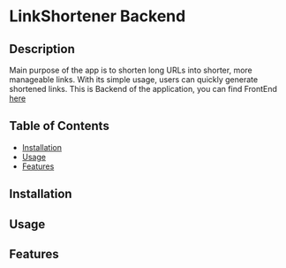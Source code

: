 # LinkShortener Backend

## Description

Main purpose of the app is to shorten long URLs into shorter, more manageable links. With its simple usage, users can quickly generate shortened links.
This is Backend of the application, you can find FrontEnd [here](https://github.com/bwiechec/LinkShortener)

## Table of Contents

- [Installation](#installation)
- [Usage](#usage)
- [Features](#features)

## Installation

## Usage

## Features
